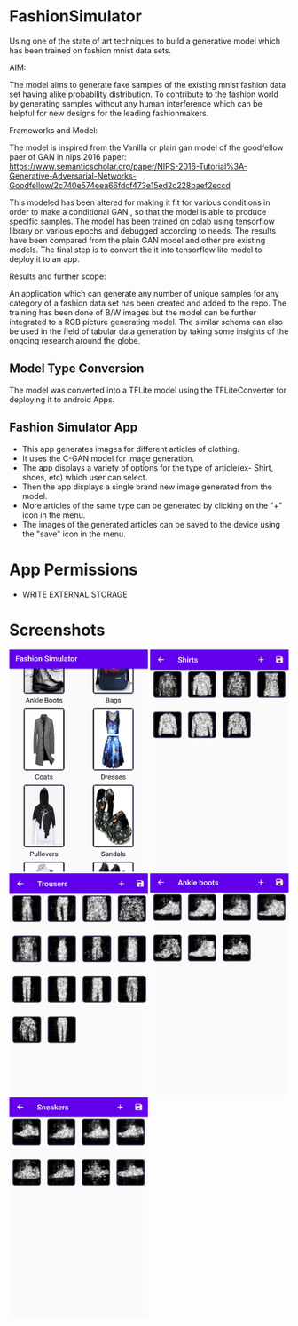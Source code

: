 # FashionSimulator

Using one of the state of art techniques to build a generative model which has been trained on fashion mnist data sets.

AIM:

The model aims to generate fake samples of the existing mnist fashion data set having alike probability distribution.
To contribute to the fashion world by generating samples without any human interference which can be helpful for new designs for the leading fashionmakers.

Frameworks and Model:

The model is inspired from the Vanilla or plain gan model of the goodfellow paer of GAN in nips 2016 
paper: https://www.semanticscholar.org/paper/NIPS-2016-Tutorial%3A-Generative-Adversarial-Networks-Goodfellow/2c740e574eea66fdcf473e15ed2c228baef2eccd

This modeled has been altered for making it fit for various conditions in order to make a conditional GAN , so that the model is able to produce specific samples.
The model has been trained on colab using tensorflow library on various epochs and debugged according to needs.
The results have been compared from the plain GAN model and other pre existing models.
The final step is to convert the it into tensorflow lite model to deploy it to an app.


Results and further scope:

An application which can generate any number of unique samples for any category of a fashion data set has been created and added to the repo.
The training has been done of B/W images but the model can be further integrated to a RGB picture generating model.
The similar schema can also be used in the field of tabular data generation by taking some insights of the ongoing research around the globe.


## Model Type Conversion

The model was converted into a TFLite model using the TFLiteConverter for deploying it to android Apps.

## Fashion Simulator App

- This app generates images for different articles of clothing.
- It uses the C-GAN model for image generation.
- The app displays a variety of options for the type of article(ex- Shirt, shoes, etc) which user can select.
- Then the app displays a single brand new image generated from the model.
- More articles of the same type can be generated by clicking on the "+" icon in the menu.
- The images of the generated articles can be saved to the device using the "save" icon in the menu.

# App Permissions

- WRITE EXTERNAL STORAGE

# Screenshots

<img src="https://github.com/ishan18/FashionSimulator/blob/master/screenshots/home.jpeg" alt="Home Screen" width="250px" height="400px">
<img src="https://github.com/ishan18/FashionSimulator/blob/master/screenshots/shirts.jpeg" alt="Home Screen" width="250px" height="400px">
<img src="https://github.com/ishan18/FashionSimulator/blob/master/screenshots/trousers.jpeg" alt="Home Screen" width="250px" height="400px">
<img src="https://github.com/ishan18/FashionSimulator/blob/master/screenshots/ankleboots.jpeg" alt="Home Screen" width="250px" height="400px">
<img src="https://github.com/ishan18/FashionSimulator/blob/master/screenshots/sneakers.jpeg" alt="Home Screen" width="250px" height="400px">
